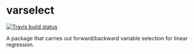# varselect

<!-- badges: start -->
  [![Travis build status](https://travis-ci.org/skybullbobby/varselect.svg?branch=master)](https://travis-ci.org/skybullbobby/varselect)


A package that carries out forward/backward variable selection for linear regression.